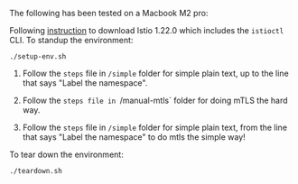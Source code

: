 The following has been tested on a Macbook M2 pro:

Following [instruction](https://istio.io/latest/docs/setup/getting-started/#download) to download Istio 1.22.0 which includes the `istioctl` CLI.
To standup the environment:

```
./setup-env.sh
```

1. Follow the `steps` file in `/simple` folder for simple plain text, up to the line that says "Label the namespace".

2. Follow the `steps file in `/manual-mtls` folder for doing mTLS the hard way.

3. Follow the `steps` file in `/simple` folder for simple plain text, from the line that says "Label the namespace" to do mtls the simple way!
   
To tear down the environment:

```
./teardown.sh
```
